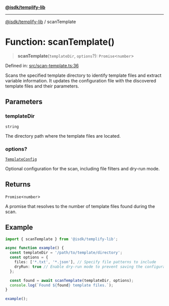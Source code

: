 [**@isdk/templify-lib**](../README.md)

***

[@isdk/templify-lib](../globals.md) / scanTemplate

# Function: scanTemplate()

> **scanTemplate**(`templateDir`, `options`?): `Promise`\<`number`\>

Defined in: [src/scan-template.ts:36](https://github.com/isdk/templify-lib.js/blob/2021de0477eb7d351d355caed33ee96d779c1169/src/scan-template.ts#L36)

Scans the specified template directory to identify template files and extract variable information.
It updates the configuration file with the discovered template files and their parameters.

## Parameters

### templateDir

`string`

The directory path where the template files are located.

### options?

[`TemplateConfig`](../interfaces/TemplateConfig.md)

Optional configuration for the scan, including file filters and dry-run mode.

## Returns

`Promise`\<`number`\>

A promise that resolves to the number of template files found during the scan.

## Example

```typescript
import { scanTemplate } from '@isdk/templify-lib';

async function example() {
  const templateDir = '/path/to/template/directory';
  const options = {
    files: ['*.txt', '*.json'], // Specify file patterns to include
    dryRun: true // Enable dry-run mode to prevent saving the configuration
  };

  const found = await scanTemplate(templateDir, options);
  console.log(`Found ${found} template files.`);
}

example();
```
